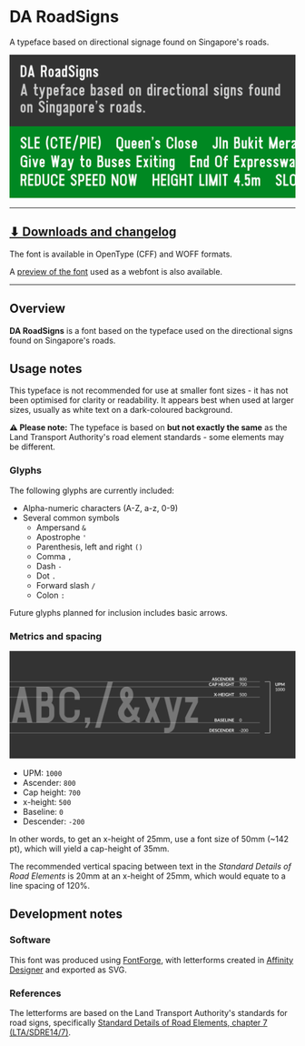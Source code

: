 # DA RoadSigns

A typeface based on directional signage found on Singapore's roads.

![Header image](Docs/da-roadsigns-readme-hero@2x.png)

-----

## [⬇ Downloads and changelog](https://github.com/joeyfoo/da-roadsigns-font/releases)

The font is available in OpenType (CFF) and WOFF formats.

A [preview of the font](https://roadsigns.dangeraspect.xyz/) used as a webfont is also available. 

-----

## Overview

**DA RoadSigns** is a font based on the typeface used on the directional signs found on Singapore's roads. 

## Usage notes

This typeface is not recommended for use at smaller font sizes - it has not been optimised for clarity or readability. It appears best when used at larger sizes, usually as white text on a dark-coloured background. 

**⚠️ Please note:** The typeface is based on **but not exactly the same** as the Land Transport Authority's road element standards - some elements may be different.

### Glyphs

The following glyphs are currently included:
* Alpha-numeric characters (A-Z, a-z, 0-9)
* Several common symbols
  * Ampersand `&`
  * Apostrophe `'`
  * Parenthesis, left and right `()`
  * Comma `,`
  * Dash `-`
  * Dot `.`
  * Forward slash `/`
  * Colon `:`

Future glyphs planned for inclusion includes basic arrows. 

### Metrics and spacing

![Vertical font metrics for DA RoadSigns](Docs/da-roadsigns-readme-metrics@2x.png)

* UPM: `1000`
* Ascender: `800`
* Cap height: `700`
* x-height: `500`
* Baseline: `0`
* Descender: `-200`

In other words, to get an x-height of 25mm, use a font size of 50mm (~142 pt), which will yield a cap-height of 35mm. 

The recommended vertical spacing between text in the _Standard Details of Road Elements_ is 20mm at an x-height of 25mm, which would equate to a line spacing of 120%. 

## Development notes

### Software

This font was produced using [FontForge](https://fontforge.org/), with letterforms created in [Affinity Designer](https://affinity.serif.com/designer/) and exported as SVG. 

### References

The letterforms are based on the Land Transport Authority's standards for road signs, specifically [Standard Details of Road Elements, chapter 7 (LTA/SDRE14/7)](https://www.lta.gov.sg/content/ltagov/en/industry_innovations/industry_matters/development_construction_resources/street-work-proposals/codes_of_practice_standards_specifications_guides_and_forms.html).
